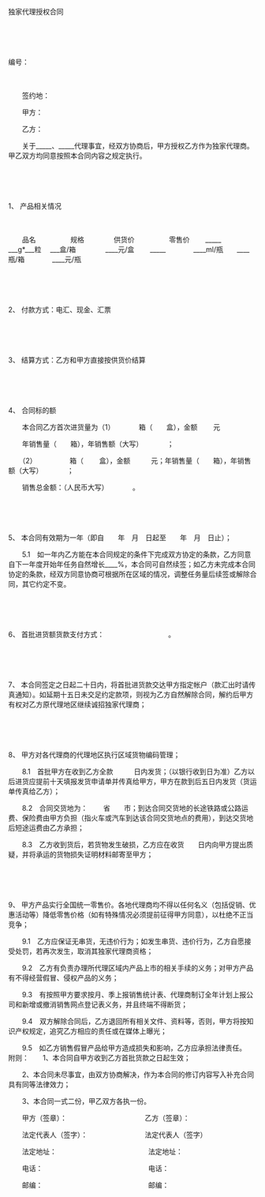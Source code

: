 



独家代理授权合同



 

　　

　　


 编号：
 
　　



　　签约地：

　　甲方：

　　乙方：　　

　　关于_____、_____代理事宜，经双方协商后，甲方授权乙方作为独家代理商。甲乙双方均同意按照本合同内容之规定执行。

　　

　　

1、
产品相关情况

　　


　　品名　　　　　规格　　　　 供货价　　　　　零售价
　　_____　　　　___g*___粒　 ___盒/箱　　　　 ____元/盒
　　_____　　　　____ml/瓶　　____瓶/箱　　　　____元/瓶
　　


　　

　　

2、
付款方式：电汇、现金、汇票

　　

　　

3、
结算方式：乙方和甲方直接按供货价结算

　　

　　

4、
合同标的额

　　本合同乙方首次进货量为（1）　　　　箱（　　盒），金额　　 元

　　年销售量（　　箱），年销售额（大写）　　　　；

　　（2）　　　　　 箱（　　 盒），金额　　　元；年销售量（　　箱），年销售额（大写）　　　　；

　　销售总金额：（人民币大写）　　　　。

　　

　　

5、
本合同有效期为一年（即自　　年　月　日起至　　年　月　日止）；

　　5.1　如一年内乙方能在本合同规定的条件下完成双方协定的条款，乙方同意自下一年度开始年任务自然增长____%，本合同可自然续签；如乙方未完成本合同协定的条款，经双方同意协商可根据所在区域的情况，调整任务量后续签或解除合同，其它约定不变。

　　

　　

6、
首批进货额货款支付方式：　　　　　　　　　 。

　　

　　

7、
本合同签定之日起二十日内，将首批进货款交达甲方指定帐户（款汇出时请传真通知）。如延期十五日未交足约定款项，则视为乙方自然解除合同，解约后甲方有权对乙方原代理地区继续诚招独家代理商；

　　

　　

8、
甲方对各代理商的代理地区执行区域货物编码管理；

　　8.1　首批甲方在收到乙方全款　　　日内发货；（以银行收到日为准）乙方以后进货应提前十天填报发货申请单并传真给甲方，甲方在款到后五日内发货（货运单传真给乙方）；

　　8.2　合同交货地为：　　 省　　市；到达合同交货地的长途铁路或公路运费、保险费由甲方负担（指火车或汽车到达该合同交货地点的费用），到达交货地后短途运费由乙方承担；

　　8.3　乙方收到货后，若货物发生破损，乙方应在收货　　日内向甲方提出质疑，并将承运的货物损失证明材料邮寄至甲方；

　　

　　

9、
甲方产品实行全国统一零售价。各地代理商均不得以任何名义（包括促销、优惠活动等）降低零售价格（如有特殊情况必须提前征得甲方同意），以杜绝不正当竞争；

　　9.1　乙方应保证无串货，无违价行为；如发生串货、违价行为，乙方自愿接受处罚，若再次发生，取消其独家代理商资格；

　　9.2　乙方有负责办理所代理区域内产品上市的相关手续的义务；对甲方产品有不得经营假冒、侵权产品的义务；

　　9.3　有按照甲方要求按月、季上报销售统计表、代理商制订全年计划上报公司和新增或撤消销售网点登记表义务，并且终端不得断货；

　　9.4　双方解除合同后，乙方退回所有相关文件、资料等，否则，甲方将按知识产权规定，追究乙方相应的责任或在媒体上曝光；

　　9.5　如乙方销售假冒产品给甲方造成损失和影响，乙方应承担法律责任。　　附则：　　1、本合同自甲方收到乙方首批货款之日起生效；

　　2、本合同未尽事宜，由双方协商解决，作为本合同的修订内容写入补充合同具有同等法律效力；

　　3、本合同一式二份，甲乙双方各执一份。　　

　　甲方（签章）：　　　　　　　　　　　 乙方（签章）：

　　法定代表人（签字）：　　　　　　　　 法定代表人（签字）

　　法定地址：　　　　　　　　　　　　　 法定地址：

　　电话：　　　　　　　　　　　　　　　 电话：

　　邮编：　　　　　　　　　　　　　　　 邮编：